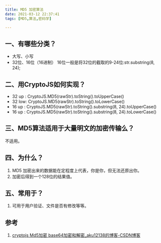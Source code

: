 ```yaml
---
title: MD5 加密算法
date: 2021-03-12 22:37:41
tags: [MD5,算法,密码学]

---
```


## 一、有哪些分类？

- 大写、小写
- 32位、16位（16进制）
16位一般是将32位的截取的9-24位:str.substring(8, 24);


## 二、用CryptoJS如何实现？

- 32 up : CryptoJS.MD5(rawStr).toString().toUpperCase()
- 32 low: CryptoJS.MD5(rawStr).toString().toLowerCase()
- 16 up : CryptoJS.MD5(rawStr).toString().substring(8, 24).toUpperCase()
- 16 up : CryptoJS.MD5(rawStr).toString().substring(8, 24).toLowerCase()


## 三、MD5算法适用于大量明文的加密传输么？

不适用。


## 四、为什么？

1. MD5 加密出来的数据能在定程度上代表，你是你，但无法还原出你。
2. 加密后得到一个128位的结果值。


## 五、常用于？

1. 可用于用户验证、文件是否有修改等等。


## 参考

1. [cryptojs Md5加密 base64加密和解密_aku12138的博客-CSDN博客](https://blog.csdn.net/aku12138/article/details/112327887)
